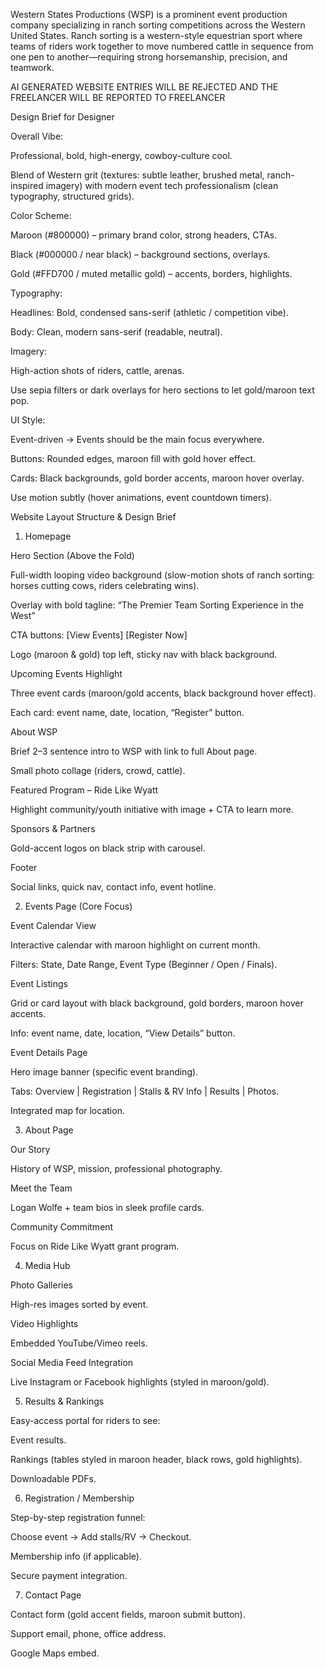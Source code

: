 Western States Productions (WSP) is a prominent event production company specializing in ranch sorting competitions across the Western United States. Ranch sorting is a western-style equestrian sport where teams of riders work together to move numbered cattle in sequence from one pen to another—requiring strong horsemanship, precision, and teamwork.

AI GENERATED WEBSITE ENTRIES WILL BE REJECTED AND THE FREELANCER WILL BE REPORTED TO FREELANCER

Design Brief for Designer

Overall Vibe:

Professional, bold, high-energy, cowboy-culture cool.

Blend of Western grit (textures: subtle leather, brushed metal, ranch-inspired imagery) with modern event tech professionalism (clean typography, structured grids).

Color Scheme:

Maroon (#800000) – primary brand color, strong headers, CTAs.

Black (#000000 / near black) – background sections, overlays.

Gold (#FFD700 / muted metallic gold) – accents, borders, highlights.

Typography:

Headlines: Bold, condensed sans-serif (athletic / competition vibe).

Body: Clean, modern sans-serif (readable, neutral).

Imagery:

High-action shots of riders, cattle, arenas.

Use sepia filters or dark overlays for hero sections to let gold/maroon text pop.

UI Style:

Event-driven → Events should be the main focus everywhere.

Buttons: Rounded edges, maroon fill with gold hover effect.

Cards: Black backgrounds, gold border accents, maroon hover overlay.

Use motion subtly (hover animations, event countdown timers).

Website Layout Structure & Design Brief
1. Homepage

Hero Section (Above the Fold)

Full-width looping video background (slow-motion shots of ranch sorting: horses cutting cows, riders celebrating wins).

Overlay with bold tagline:
“The Premier Team Sorting Experience in the West”

CTA buttons: [View Events] [Register Now]

Logo (maroon & gold) top left, sticky nav with black background.

Upcoming Events Highlight

Three event cards (maroon/gold accents, black background hover effect).

Each card: event name, date, location, “Register” button.

About WSP

Brief 2–3 sentence intro to WSP with link to full About page.

Small photo collage (riders, crowd, cattle).

Featured Program – Ride Like Wyatt

Highlight community/youth initiative with image + CTA to learn more.

Sponsors & Partners

Gold-accent logos on black strip with carousel.

Footer

Social links, quick nav, contact info, event hotline.

2. Events Page (Core Focus)

Event Calendar View

Interactive calendar with maroon highlight on current month.

Filters: State, Date Range, Event Type (Beginner / Open / Finals).

Event Listings

Grid or card layout with black background, gold borders, maroon hover accents.

Info: event name, date, location, “View Details” button.

Event Details Page

Hero image banner (specific event branding).

Tabs: Overview | Registration | Stalls & RV Info | Results | Photos.

Integrated map for location.

3. About Page

Our Story

History of WSP, mission, professional photography.

Meet the Team

Logan Wolfe + team bios in sleek profile cards.

Community Commitment

Focus on Ride Like Wyatt grant program.

4. Media Hub

Photo Galleries

High-res images sorted by event.

Video Highlights

Embedded YouTube/Vimeo reels.

Social Media Feed Integration

Live Instagram or Facebook highlights (styled in maroon/gold).

5. Results & Rankings

Easy-access portal for riders to see:

Event results.

Rankings (tables styled in maroon header, black rows, gold highlights).

Downloadable PDFs.

6. Registration / Membership

Step-by-step registration funnel:

Choose event → Add stalls/RV → Checkout.

Membership info (if applicable).

Secure payment integration.

7. Contact Page

Contact form (gold accent fields, maroon submit button).

Support email, phone, office address.

Google Maps embed.